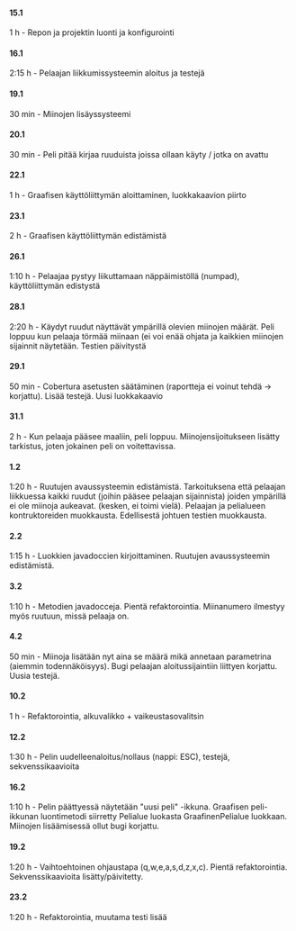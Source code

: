 ﻿#### 15.1

1 h - Repon ja projektin luonti ja konfigurointi

#### 16.1

2:15 h - Pelaajan liikkumissysteemin aloitus ja testejä

#### 19.1

30 min - Miinojen lisäyssysteemi

#### 20.1

30 min - Peli pitää kirjaa ruuduista joissa ollaan käyty / jotka on avattu

#### 22.1

1 h - Graafisen käyttöliittymän aloittaminen, luokkakaavion piirto

#### 23.1

2 h - Graafisen käyttöliittymän edistämistä

#### 26.1

1:10 h - Pelaajaa pystyy liikuttamaan näppäimistöllä (numpad), käyttöliittymän edistystä

#### 28.1

2:20 h - Käydyt ruudut näyttävät ympärillä olevien miinojen määrät. Peli loppuu kun pelaaja törmää miinaan (ei voi enää ohjata ja kaikkien miinojen sijainnit näytetään. Testien päivitystä

#### 29.1

50 min - Cobertura asetusten säätäminen (raportteja ei voinut tehdä -> korjattu). Lisää testejä. Uusi luokkakaavio

#### 31.1

2 h - Kun pelaaja pääsee maaliin, peli loppuu. Miinojensijoitukseen lisätty tarkistus, joten jokainen peli on voitettavissa. 

#### 1.2

1:20 h - Ruutujen avaussysteemin edistämistä. Tarkoituksena että pelaajan liikkuessa kaikki ruudut (joihin pääsee pelaajan sijainnista) joiden ympärillä ei ole miinoja aukeavat. (kesken, ei toimi vielä). Pelaajan ja pelialueen kontruktoreiden muokkausta. Edellisestä johtuen testien muokkausta.

#### 2.2

1:15 h - Luokkien javadoccien kirjoittaminen. Ruutujen avaussysteemin edistämistä.

#### 3.2

1:10 h - Metodien javadocceja. Pientä refaktorointia. Miinanumero ilmestyy myös ruutuun, missä pelaaja on.

#### 4.2

50 min - Miinoja lisätään nyt aina se määrä mikä annetaan parametrina (aiemmin todennäköisyys). Bugi pelaajan aloitussijaintiin liittyen korjattu. Uusia testejä.

#### 10.2 

1 h - Refaktorointia, alkuvalikko + vaikeustasovalitsin

#### 12.2

1:30 h - Pelin uudelleenaloitus/nollaus (nappi: ESC), testejä, sekvenssikaavioita

#### 16.2

1:10 h - Pelin päättyessä näytetään "uusi peli" -ikkuna. Graafisen peli-ikkunan luontimetodi siirretty Pelialue luokasta GraafinenPelialue luokkaan. Miinojen lisäämisessä ollut bugi korjattu.

#### 19.2

1:20 h - Vaihtoehtoinen ohjaustapa (q,w,e,a,s,d,z,x,c). Pientä refaktorointia. Sekvenssikaavioita lisätty/päivitetty.

#### 23.2 

1:20 h - Refaktorointia, muutama testi lisää